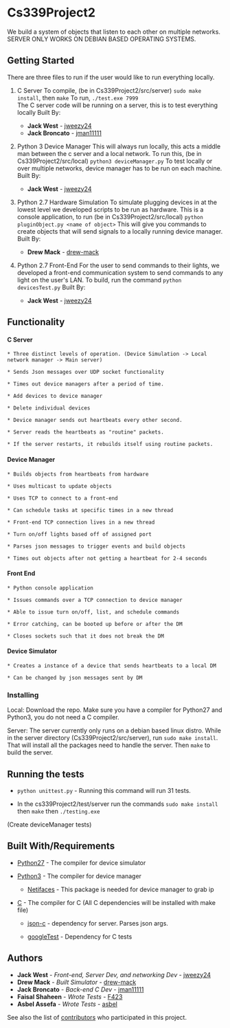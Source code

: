 # Cs339Project2

We build a system of objects that listen to each other on multiple networks. SERVER ONLY WORKS ON DEBIAN BASED OPERATING SYSTEMS.

## Getting Started

There are three files to run if the user would like to run everything locally.

1) C Server
    To compile, (be in Cs339Project2/src/server) `sudo make install`, then `make`
    To run, `./test.exe 7999`     
    The C server code will be running on a server, this is to test everything locally
    Built By:
      * **Jack West** - [jweezy24](https://github.com/jweezy24)
      * **Jack Broncato** - [jman11111](https://github.com/jman11111)

2) Python 3 Device Manager
    This will always run locally, this acts a middle man between the c server and a local network.
    To run this, (be in Cs339Project2/src/local) `python3 deviceManager.py`
    To test locally or over multiple networks, device manager has to be run on each machine.
    Built By:
      * **Jack West** - [jweezy24](https://github.com/jweezy24)

3) Python 2.7 Hardware Simulation
    To simulate plugging devices in at the lowest level we developed scripts to be run as hardware.
    This is a console application, to run (be in Cs339Project2/src/local) `python pluginObject.py <name of object>`
    This will give you commands to create objects that will send signals to a locally running device manager.
    Built By:
      * **Drew Mack** - [drew-mack](https://github.com/drew-mack)

4) Python 2.7 Front-End
    For the user to send commands to their lights, we developed a front-end communication system to send commands to any light on the user's LAN.
    To build, run the command `python devicesTest.py`
    Built By:
      * **Jack West** - [jweezy24](https://github.com/jweezy24)


## Functionality

  #### C Server ####

    * Three distinct levels of operation. (Device Simulation -> Local network manager -> Main server)

    * Sends Json messages over UDP socket functionality

    * Times out device managers after a period of time.

    * Add devices to device manager

    * Delete individual devices

    * Device manager sends out heartbeats every other second.

    * Server reads the heartbeats as "routine" packets.

    * If the server restarts, it rebuilds itself using routine packets.

  #### Device Manager ####

    * Builds objects from heartbeats from hardware

    * Uses multicast to update objects

    * Uses TCP to connect to a front-end

    * Can schedule tasks at specific times in a new thread

    * Front-end TCP connection lives in a new thread

    * Turn on/off lights based off of assigned port

    * Parses json messages to trigger events and build objects

    * Times out objects after not getting a heartbeat for 2-4 seconds

  #### Front End ####

    * Python console application

    * Issues commands over a TCP connection to device manager

    * Able to issue turn on/off, list, and schedule commands

    * Error catching, can be booted up before or after the DM

    * Closes sockets such that it does not break the DM

  #### Device Simulator ####

    * Creates a instance of a device that sends heartbeats to a local DM

    * Can be changed by json messages sent by DM





### Installing


Local:
Download the repo. Make sure you have a compiler for Python27 and Python3, you do not need a C compiler.

Server:
The server currently only runs on a debian based linux distro. While in the server directory (Cs339Project2/src/server), run `sudo make install`. That will install all the packages need to handle the server. Then `make` to build the server.

## Running the tests

* `python unittest.py` - Running this command will run 31 tests.

* In the cs339Project2/test/server run the commands `sudo make install` then `make` then `./testing.exe`

(Create deviceManager tests)


## Built With/Requirements

* [Python27](https://www.python.org/download/releases/2.7/) - The compiler for device simulator

* [Python3](https://www.python.org/downloads/release/python-372/) - The compiler for device manager

    * [Netifaces](https://pypi.org/project/netifaces/) - This package is needed for device manager to grab ip

* [C](http://gcc.gnu.org/install/) - The compiler for C (All C dependencies will be installed with make file)

    * [json-c](https://github.com/json-c/json-c) - dependency for server. Parses json args.

    * [googleTest](https://github.com/google/googletest) - Dependency for C tests


## Authors

* **Jack West** - *Front-end, Server Dev, and networking Dev* - [jweezy24](https://github.com/jweezy24)
* **Drew Mack** - *Built Simulator* - [drew-mack](https://github.com/drew-mack)
* **Jack Broncato** - *Back-end C Dev* - [jman11111](https://github.com/jman11111)
* **Faisal Shaheen** - *Wrote Tests* - [F423](https://github.com/F423)
* **Asbel Assefa** - *Wrote Tests* - [asbel](https://github.com/asbel)

See also the list of [contributors](https://github.com/your/project/contributors) who participated in this project.
